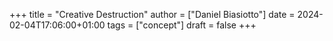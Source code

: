 +++
title = "Creative Destruction"
author = ["Daniel Biasiotto"]
date = 2024-02-04T17:06:00+01:00
tags = ["concept"]
draft = false
+++
